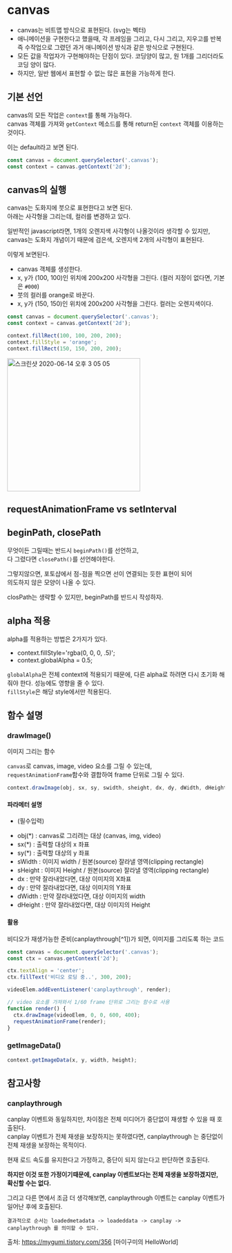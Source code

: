 # canvas
- canvas는 비트맵 방식으로 표현된다. (svg는 벡터)
- 애니메이션을 구현한다고 했을때, 각 프레임을 그리고, 다시 그리고, 지우고를 반복 즉 수작업으로 그렸던 과거 애니메이션 방식과 같은 방식으로 구현된다.
- 모든 값을 작업자가 구현해야하는 단점이 있다. 코딩양이 많고, 원 1개를 그리더라도 코딩 양이 많다.
- 하지만, 일반 웹에서 표현할 수 없는 많은 표현을 가능하게 한다.

## 기본 선언

canvas의 모든 작업은 `context`를 통해 가능하다.  
canvas 객체를 가져와 `getContext` 메소드를 통해 return된 `context` 객체를 이용하는 것이다.  

이는 default라고 보면 된다.

```javascript
const canvas = document.querySelector('.canvas');
const context = canvas.getContext('2d');
```

## canvas의 실행
canvas는 도화지에 붓으로 표현한다고 보면 된다.  
아래는 사각형을 그리는데, 컬러를 변경하고 있다.

일반적인 javascript라면, 1개의 오렌지색 사각형이 나올것이라 생각할 수 있지만,  
canvas는 도화지 개념이기 때문에 검은색, 오렌지색 2개의 사각형이 표현된다.

이렇게 보면된다.  
- canvas 객체를 생성한다.
- x, y가 (100, 100)인 위치에 200x200 사각형을 그린다. (컬러 지정이 없다면, 기본은 `#000`)
- 붓의 컬러를 orange로 바꾼다.
- x, y가 (150, 150)인 위치에 200x200 사각형을 그린다. 컬러는 오렌지색이다.

```javascript
const canvas = document.querySelector('.canvas');
const context = canvas.getContext('2d');

context.fillRect(100, 100, 200, 200);
context.fillStyle = 'orange';
context.fillRect(150, 150, 200, 200);
```

<img width="308" alt="스크린샷 2020-06-14 오후 3 05 05" src="https://user-images.githubusercontent.com/26196090/84586013-77474e80-ae50-11ea-8ff7-5fd9229d2d34.png">


## requestAnimationFrame vs setInterval

## beginPath, closePath

무엇이든 그릴때는 반드시 `beginPath()`를 선언하고,  
다 그렸다면 `closePath()`를 선언해야한다.  

그렇지않으면, 포토샵에서 점-점을 찍으면 선이 연결되는 듯한 표현이 되어  
의도하지 않은 모양이 나올 수 있다.  

closPath는 생략할 수 있지만, beginPath를 반드시 작성하자.

## alpha 적용
alpha를 적용하는 방법은 2가지가 있다.  

- context.fillStyle='rgba(0, 0, 0, .5)';
- context.globalAlpha = 0.5;

`globalAlpha`은 전체 context에 적용되기 때문에, 다른 alpha로 하려면 다시 초기화 해줘야 한다. 성능에도 영향을 줄 수 있다.  
`fillStyle`은 해당 style에서만 적용된다.

## 함수 설명
### drawImage()
이미지 그리는 함수  

`canvas`로 canvas, image, video 요소를 그릴 수 있는데,  
`requestAnimationFrame`함수와 결합하여 frame 단위로 그릴 수 있다.

```javascript
context.drawImage(obj, sx, sy, swidth, sheight, dx, dy, dWidth, dHeight);
```
#### 파라메터 설명
* (필수입력)
- obj(*) : canvas로 그리려는 대상 (canvas, img, video)
- sx(*) : 출력할 대상의 x 좌표
- sy(*) : 출력할 대상의 y 좌표
- sWidth : 이미지 width / 원본(source) 잘라낼 영역(clipping rectangle)
- sHeight :  이미지 Height / 원본(source) 잘라낼 영역(clipping rectangle)
- dx : 만약 잘라내었다면, 대상 이미지의 X좌표
- dy : 만약 잘라내었다면, 대상 이미지의 Y좌표
- dWidth : 만약 잘라내었다면, 대상 이미지의 width
- dHeight : 만약 잘라내었다면, 대상 이미지의 Height

#### 활용
비디오가 재생가능한 준비(canplaythrough[^1])가 되면, 이미지를 그리도록 하는 코드

```javascript
const canvas = document.querySelector('.canvas');
const ctx = canvas.getContext('2d');

ctx.textAlign = 'center';
ctx.fillText('비디오 로딩 중..', 300, 200);

videoElem.addEventListener('canplaythrough', render);

// video 요소를 가져와서 1/60 frame 단위로 그리는 함수로 사용
function render() {
  ctx.drawImage(videoElem, 0, 0, 600, 400);
  requestAnimationFrame(render);
}
```

### getImageData()

```javascript
context.getImageData(x, y, width, height);
```

## 참고사항
### canplaythrough
canplay 이벤트와 동일하지만, 차이점은 전체 미디어가 중단없이 재생할 수 있을 때 호출된다.  
canplay 이벤트가 전체 재생을 보장하지는 못하였다면, canplaythrough 는 중단없이 전체 재생을 보장하는 목적이다.  

현재 로드 속도를 유지한다고 가정하고, 중단이 되지 않는다고 판단하면 호출된다.  

**하지만 이것 또한 가정이기때문에, canplay 이벤트보다는 전체 재생을 보장하겠지만, 확신할 수는 없다.**  

그리고 다른 면에서 조금 더 생각해보면, canplaythrough 이벤트는 canplay 이벤트가 일어난 후에 호출된다.  

```
결과적으로 순서는 loadedmetadata -> loadeddata -> canplay -> canplaythrough 를 의미할 수 있다.
```


출처: https://mygumi.tistory.com/356 [마이구미의 HelloWorld]
